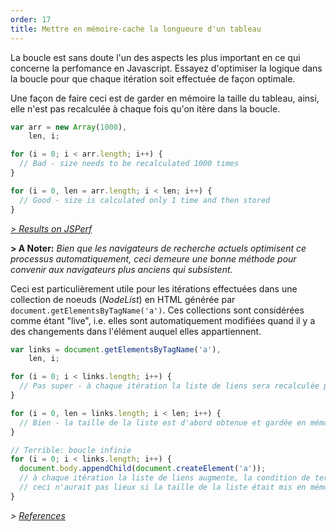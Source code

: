 ```yaml
---
order: 17
title: Mettre en mémoire-cache la longueure d'un tableau
---
```


La boucle est sans doute l'un des aspects les plus important en ce qui concerne la perfomance en Javascript. Essayez d'optimiser la logique dans la boucle pour que chaque itération soit effectuée de façon optimale.

Une façon de faire ceci est de garder en mémoire la taille du tableau, ainsi, elle n'est pas recalculée à chaque fois qu'on itère dans la boucle.

```js
var arr = new Array(1000),
    len, i;

for (i = 0; i < arr.length; i++) {
  // Bad - size needs to be recalculated 1000 times
}

for (i = 0, len = arr.length; i < len; i++) {
  // Good - size is calculated only 1 time and then stored
}
```

*[> Results on JSPerf](http://jsperf.com/browser-diet-cache-array-length/10/)*

**> A Noter:** *Bien que les navigateurs de recherche actuels optimisent ce processus automatiquement, ceci demeure une bonne méthode pour convenir aux navigateurs plus anciens qui subsistent.*

Ceci est particulièrement utile pour les itérations effectuées dans une collection de noeuds (*NodeList*) en HTML générée par `document.getElementsByTagName('a')`. Ces collections sont considérées comme étant "live", i.e. elles sont automatiquement modifiées quand il y a des changements dans l'élément auquel elles appartiennent.

```js
var links = document.getElementsByTagName('a'),
    len, i;

for (i = 0; i < links.length; i++) {
  // Pas super - à chaque itération la liste de liens sera recalculée pour voir si elle a changée
}

for (i = 0, len = links.length; i < len; i++) {
  // Bien - la taille de la liste est d'abord obtenue et gardée en mémoire, ensuite la boucle est executée
}

// Terrible: boucle infinie
for (i = 0; i < links.length; i++) {
  document.body.appendChild(document.createElement('a'));
  // à chaque itération la liste de liens augmente, la condition de terminaison de la boucle ne sera jamais vérifiée
  // ceci n'aurait pas lieux si la taille de la liste était mis en mémoire et utilisée comme la condition d'éxécution de la boucle
}
```

*> [References](https://github.com/zenorocha/browser-diet/wiki/References#cache-array-lengths)*